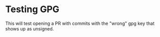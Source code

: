 # Testing GPG

This will test opening a PR with commits with the "wrong" gpg key that
shows up as unsigned.
